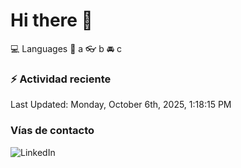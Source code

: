 # Hi there 👋

:computer: Languages
:pencil: a
:eyeglasses: b
:oncoming_automobile: c

### :zap: Actividad reciente
<!--RECENT_ACTIVITY:start-->
<!--RECENT_ACTIVITY:end-->
<!--RECENT_ACTIVITY:last_update-->
Last Updated: Monday, October 6th, 2025, 1:18:15 PM
<!--RECENT_ACTIVITY:last_update_end-->

### Vías de contacto

![LinkedIn](https://www.linkedin.com/in/irving-hernández-226846205/)
